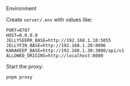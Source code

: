 Environment

Create `server/.env` with values like:

```
PORT=8787
HOST=0.0.0.0
JELLYSEERR_BASE=http://192.168.1.10:5055
JELLYFIN_BASE=http://192.168.1.20:8096
KARAKEEP_BASE=http://192.168.1.30:3000/api/v1
ALLOWED_ORIGINS=http://localhost:8080
```

Start the proxy:

```
pnpm proxy
```


